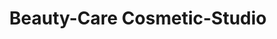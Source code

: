 ---
title: "Beauty-Care Cosmetic-Studio"
url: /luedenscheid/beauty-care-cosmetic-studio/
shop: Kosmetik
---